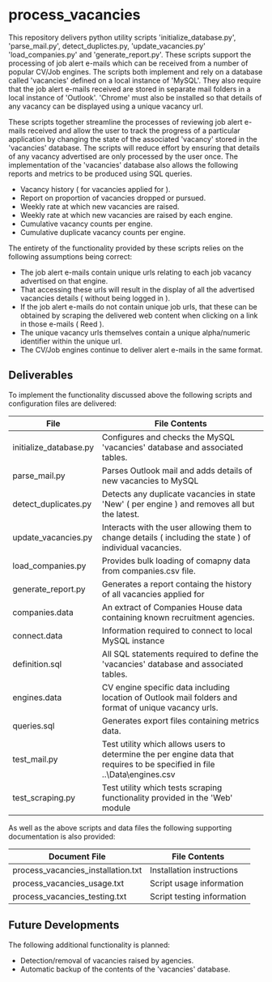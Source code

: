 # process_vacancies

This repository delivers python utility scripts 'initialize_database.py', 'parse_mail.py', detect_duplictes.py, 'update_vacancies.py' 
'load_companies.py' and 'generate_report.py'. These scripts support the processing of job alert e-mails which can be received from a 
number of popular CV/Job engines. The scripts both implement and rely on a database called 'vacancies' defined on a local instance 
of 'MySQL'. They also require that the job alert e-mails received are stored in separate mail folders in a local instance of 'Outlook'. 
'Chrome' must also be installed so that details of any vacancy can be displayed using a unique vacancy url.

These scripts together streamline the processes of reviewing job alert e-mails received and allow the user to track the progress of 
a particular application by changing the state of the associated 'vacancy' stored in the 'vacancies' database. The scripts will
reduce effort by ensuring that details of any vacancy advertised are only processed by the user once. The implementation of the 
'vacancies' database also allows the following reports and metrics to be produced using SQL queries.

- Vacancy history ( for vacancies applied for ).
- Report on proportion of vacancies dropped or pursued.
- Weekly rate at which new vacancies are raised.
- Weekly rate at which new vacancies are raised by each engine.
- Cumulative vacancy counts per engine.
- Cumulative duplicate vacancy counts per engine.

The entirety of the functionality provided by these scripts relies on the following assumptions being correct:

- The job alert e-mails contain unique urls relating to each job vacancy advertised on that engine.
- That accessing these urls will result in the display of all the advertised vacancies details ( without
  being logged in ).
- If the job alert e-mails do not contain unique job urls, that these can be obtained by scraping the delivered web content
  when clicking on a link in those e-mails ( Reed ).
- The unique vacancy urls themselves contain a unique alpha/numeric identifier within the unique url.
- The CV/Job engines continue to deliver alert e-mails in the same format.

Deliverables
------------
To implement the functionality discussed above the following scripts and configuration files are delivered:

File | File Contents
------------- | -------------
initialize_database.py | Configures and checks the MySQL 'vacancies' database and associated tables.
parse_mail.py | Parses Outlook mail and adds details of new vacancies to MySQL
detect_duplicates.py | Detects any duplicate vacancies in state 'New' ( per engine ) and removes all but the latest. 
update_vacancies.py | Interacts with the user allowing them to change details ( including the state ) of individual vacancies. 
load_companies.py | Provides bulk loading of comapny data from companies.csv file.
generate_report.py | Generates a report containg the history of all vacancies applied for
companies.data | An extract of Companies House data containing known recruitment agencies.
connect.data | Information required to connect to local MySQL instance
definition.sql | All SQL statements required to define the 'vacancies' database and associated tables.
engines.data | CV engine specific data including location of Outlook mail folders and format of unique vacancy urls.
queries.sql | Generates export files containing metrics data.
test_mail.py | Test utility which allows users to determine the per engine data that requires to be specified in file ..\Data\engines.csv
test_scraping.py | Test utility which tests scraping functionality  provided in the 'Web' module

As well as the above scripts and data files the following supporting documentation is also provided:

Document File | File Contents
------------- | -------------
process_vacancies_installation.txt | Installation instructions
process_vacancies_usage.txt | Script usage information
process_vacancies_testing.txt | Script testing information

Future Developments
-------------------
The following additional functionality is planned:

- Detection/removal of vacancies raised by agencies.
- Automatic backup of the contents of the 'vacancies' database.


